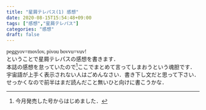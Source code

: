 ```yaml
---
title: "星屑テレパス(1) 感想"
date: 2020-08-15T15:54:48+09:00
tags: ["感想","星屑テレパス"]
categories: "感想"
draft: false
---
```


<style>
@font-face {
	font-family: 'movlov';
	src: url(/fonts/Movlov-Regular.ttf);
	/*
	src: url(~/Blog/public/fonts/Movlov-Regular.ttf);
	*/
}
</style>

<font face="movlov">peggyov=movlov, pivou bovvu=vuv!</font>  
ということで星屑テレパスの感想を書きます．  
本誌の感想を怠っていたので[^1]ここでまとめて言ってしまおうという魂胆です．  
宇宙語が上手く表示されない人はごめんなさい．書き下し文だと思って下さい．  
せっかくなので前半はまだ読んだこと無いひと向けに書こうかな．  
  
[^1]:今月発売した号からはじめました．

